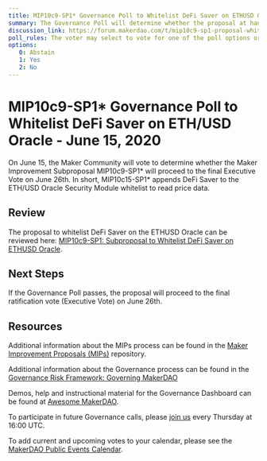 ```yaml
---
title: MIP10c9-SP1* Governance Poll to Whitelist DeFi Saver on ETHUSD Oracle - June 15, 2020
summary: The Governance Poll will determine whether the proposal at hand will proceed to an Executive Vote. 
discussion_link: https://forum.makerdao.com/t/mip10c9-sp1-proposal-whitelist-defi-saver-on-ethusd-oracle/2517
poll_rules: The voter may select to vote for one of the poll options or they may elect to abstain from the poll entirely
options:
   0: Abstain
   1: Yes
   2: No
---
```

# MIP10c9-SP1* Governance Poll to Whitelist DeFi Saver on ETH/USD Oracle - June 15, 2020

On June 15, the Maker Community will vote to determine whether the Maker Improvement Subproposal MIP10c9-SP1* will proceed to the final Executive Vote on June 26th. In short, MIP10c15-SP1* appends DeFi Saver to the ETH/USD Oracle Security Module whitelist to read price data.

## Review

The proposal to whitelist DeFi Saver on the ETHUSD Oracle can be reviewed here: [MIP10c9-SP1: Subproposal to Whitelist DeFi Saver on ETHUSD Oracle](https://forum.makerdao.com/t/mip10c9-sp1-proposal-whitelist-defi-saver-on-ethusd-oracle/2517).

## Next Steps

If the Governance Poll passes, the proposal will proceed to the final ratification vote (Executive Vote) on June 26th.

## Resources

Additional information about the MIPs process can be found in the [Maker Improvement Proposals (MIPs)](https://github.com/makerdao/mips) repository.

Additional information about the Governance process can be found in the [Governance Risk Framework: Governing MakerDAO](https://community-development.makerdao.com/governance/governance-risk-framework)

Demos, help and instructional material for the Governance Dashboard can be found at [Awesome MakerDAO](https://awesome.makerdao.com/#voting).

To participate in future Governance calls, please [join us](https://community-development.makerdao.com/governance/governance-and-risk-meetings) every Thursday at 16:00 UTC.

To add current and upcoming votes to your calendar, please see the [MakerDAO Public Events Calendar](https://calendar.google.com/calendar/embed?src=makerdao.com_3efhm2ghipksegl009ktniomdk%40group.calendar.google.com&ctz=America%2FLos_Angeles).
